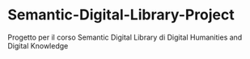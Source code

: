 # Semantic-Digital-Library-Project
Progetto per il corso Semantic Digital Library di Digital Humanities and Digital Knowledge 
